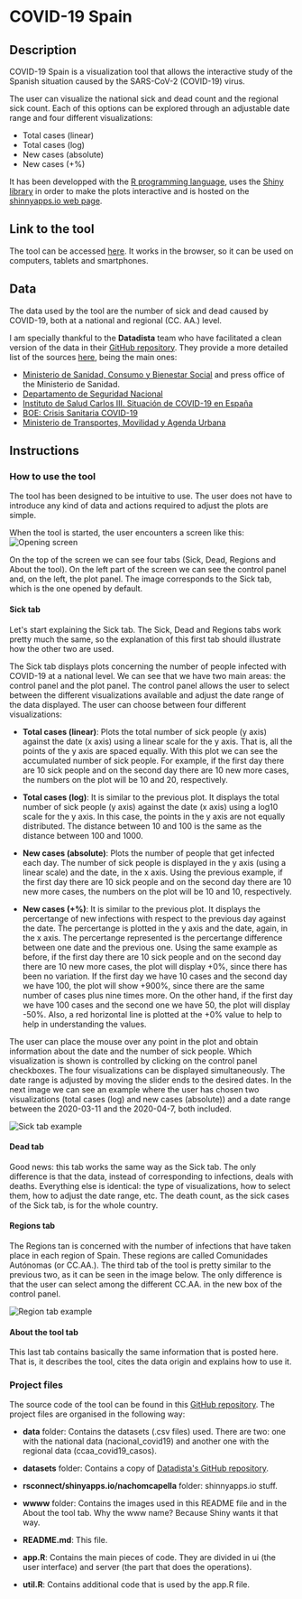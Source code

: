 COVID-19 Spain
================

## Description
COVID-19 Spain is a visualization tool that allows the interactive study of the Spanish situation caused by the SARS-CoV-2 (COVID-19) virus.

The user can visualize the national sick and dead count and the regional sick count. Each of this options can be explored through an adjustable date range and four different visualizations:
* Total cases (linear)
* Total cases (log)
* New cases (absolute)
* New cases (+%)

It has been developped with the [R programming language](https://www.r-project.org/), uses the [Shiny library](https://shiny.rstudio.com/) in order to make the plots interactive and is hosted on the [shinnyapps.io web page](https://www.shinyapps.io/).

## Link to the tool
The tool can be accessed [here](https://nachomcapella.shinyapps.io/covid-19/). It works in the browser, so it can be used on computers, tablets and smartphones.

## Data
The data used by the tool are the number of sick and dead caused by COVID-19, both at a national and regional (CC. AA.) level.

I am specially thankful to the **Datadista** team who have facilitated a clean version of the data in their [GitHub repository](https://github.com/datadista/datasets/tree/master/COVID%2019). They provide a more detailed list of the sources [here](https://github.com/datadista/datasets/blob/master/COVID%2019/readme.md), being the main ones:
* [Ministerio de Sanidad, Consumo y Bienestar Social]( https://www.mscbs.gob.es/profesionales/saludPublica/ccayes/alertasActual/nCov-China/situacionActual.htm) and press office of the Ministerio de Sanidad.
* [Departamento de Seguridad Nacional](https://www.dsn.gob.es/gl/current-affairs/press-room)
* [Instituto de Salud Carlos III. Situación de COVID-19 en España](https://covid19.isciii.es/)
* [BOE: Crisis Sanitaria COVID-19](https://www.boe.es/biblioteca_juridica/codigos/codigo.php?id=355&modo=2&nota=0&tab=2)
* [Ministerio de Transportes, Movilidad y Agenda Urbana](https://www.mitma.gob.es/transporte-terrestre/punto-de-informacion-de-servicios-de-restauracion)


## Instructions
### How to use the tool
The tool has been designed to be intuitive to use. The user does not have to introduce any kind of data and actions required to adjust the plots are simple.

When the tool is started, the user encounters a screen like this:
![Opening screen](./screenshots/global_view.JPG)

On the top of the screen we can see four tabs (Sick, Dead, Regions and About the tool). On the left part of the screen we can see the control panel and, on the left, the plot panel. The image corresponds to the Sick tab, which is the one opened by default.
#### Sick tab
Let's start explaining the Sick tab. The Sick, Dead and Regions tabs work pretty much the same, so the explanation of this first tab should illustrate how the other two are used.

The Sick tab displays plots concerning the number of people infected with COVID-19 at a national level. We can see that we have two main areas: the control panel and the plot panel. The control panel allows the user to select between the different visualizations available and adjust the date range of the data displayed. The user can choose between four different visualizations:
* **Total cases (linear)**: Plots the total number of sick people (y axis) against the date (x axis) using a linear scale for the y axis. That is, all the points of the y axis are spaced equally. With this plot we can see the accumulated number of sick people. For example, if the first day there are 10 sick people and on the second day there are 10 new more cases, the numbers on the plot will be 10 and 20, respectively.


* **Total cases (log)**: It is similar to the previous plot. It displays the total number of sick people (y axis) against the date (x axis) using a log10 scale for the y axis. In this case, the points in the y axis are not equally distributed. The distance between 10 and 100 is the same as the distance between 100 and 1000.
* **New cases (absolute)**: Plots the number of people that get infected each day. The number of sick people is displayed in the y axis (using a linear scale) and the date, in the x axis. Using the previous example, if the first day there are 10 sick people and on the second day there are 10 new more cases, the numbers on the plot will be 10 and 10, respectively.

* **New cases (+%)**: It is similar to the previous plot. It displays the percertange of new infections with respect to the previous day against the date. The percertange is plotted in the y axis and the date, again, in the x axis. The percertange represented is the percertange difference between one date and the previous one. Using the same example as before, if the first day there are 10 sick people and on the second day there are 10 new more cases, the plot will display +0%, since there has been no variation. If the first day we have 10 cases and the second day we have 100, the plot will show +900%, since there are the same number of cases plus nine times more. On the other hand, if the first day we have 100 cases and the second one we have 50, the plot will display -50%. Also, a red horizontal line is plotted at the +0% value to help to help in understanding the values.

The user can place the mouse over any point in the plot and obtain information about the date and the number of sick people. Which visualization is shown is controlled by clicking on the control panel checkboxes. The four visualizations can be displayed simultaneously. The date range is adjusted by moving the slider ends to the desired dates. In the next image we can see an example where the user has chosen two visualizations (total cases (log) and new cases (absolute)) and a date range between the 2020-03-11 and the 2020-04-7, both included.

![Sick tab example](./screenshots/sick_tab.JPG)

#### Dead tab
Good news: this tab works the same way as the Sick tab. The only difference is that the data, instead of corresponding to infections, deals with deaths.  Everything else is identical: the type of visualizations, how to select them, how to adjust the date range, etc. The death count, as the sick cases of the Sick tab, is for the whole country.

#### Regions tab
The Regions tan is concerned with the number of infections that have taken place in each region of Spain. These regions are called Comunidades Autónomas (or CC.AA.). The third tab of the tool is pretty similar to the previous two, as it can be seen in the image below. The only difference is that the user can select among the different CC.AA. in the new box of the control panel.

![Region tab example](./screenshots/region_tab.JPG)

#### About the tool tab
This last tab contains basically the same information that is posted here. That is, it describes the tool, cites the data origin and explains how to use it.

### Project files
The source code of the tool can be found in this [GitHub repository](https://github.com/nachomcapella/covid-19). The project files are organised in the following way:
*  **data** folder: Contains the datasets (.csv files) used. There are two: one with the national data (nacional_covid19) and another one with the regional data (ccaa_covid19_casos).

* **datasets** folder: Contains a copy of [Datadista's GitHub repository](https://github.com/datadista/datasets/tree/master/COVID%2019).
* **rsconnect/shinyapps.io/nachomcapella** folder: shinnyapps.io stuff.
* **wwww** folder: Contains the images used in this README file and in the About the tool tab. Why the www name? Because Shiny wants it that way.
* **README.md**: This file.
* **app.R**: Contains the main pieces of code. They are divided in ui (the user interface) and server (the part that does the operations).
* **util.R**: Contains additional code that is used by the app.R file.
